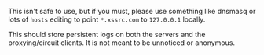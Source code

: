 This isn't safe to use, but if you must, please use something like dnsmasq or lots of
`hosts` editing to point `*.xssrc.com` to `127.0.0.1` locally. 

This should store persistent logs on both the servers and the proxying/circuit clients.
It is not meant to be unnoticed or anonymous.
